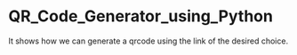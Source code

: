 # QR_Code_Generator_using_Python
It shows how we can generate a qrcode using the link of the desired choice.
